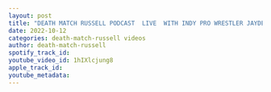 ```yaml
---
layout: post
title: "DEATH MATCH RUSSELL PODCAST  LIVE  WITH INDY PRO WRESTLER JAYDEN STEHLE"
date: 2022-10-12
categories: death-match-russell videos
author: death-match-russell
spotify_track_id: 
youtube_video_id: 1hIXlcjung8
apple_track_id: 
youtube_metadata: 
---
```

